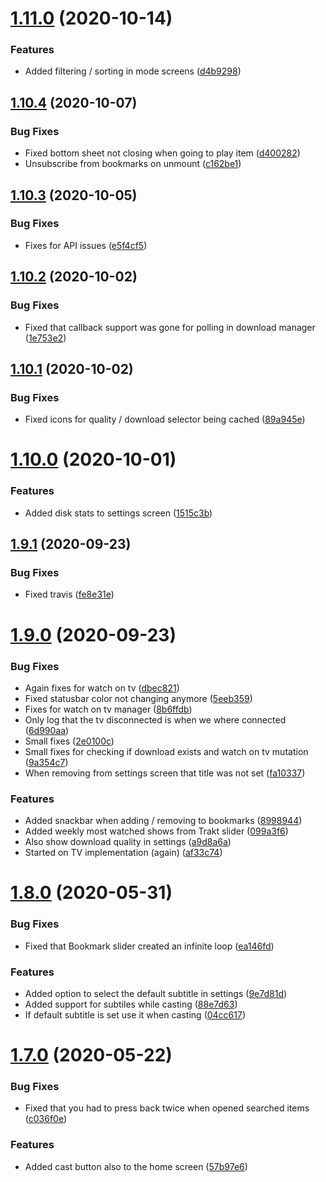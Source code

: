 # [1.11.0](https://github.com/pct-org/native-app/compare/v1.10.4...v1.11.0) (2020-10-14)


### Features

* Added filtering / sorting in mode screens ([d4b9298](https://github.com/pct-org/native-app/commit/d4b9298764b5a81eb3d42a0363afb14a868f1753))



## [1.10.4](https://github.com/pct-org/native-app/compare/v1.10.3...v1.10.4) (2020-10-07)


### Bug Fixes

* Fixed bottom sheet not closing when going to play item ([d400282](https://github.com/pct-org/native-app/commit/d400282e34be5d2995b92036542be1aaebd8cd44))
* Unsubscribe from bookmarks on unmount ([c162be1](https://github.com/pct-org/native-app/commit/c162be139b08921041bc1c1cf562254a62d04c39))



## [1.10.3](https://github.com/pct-org/native-app/compare/v1.10.2...v1.10.3) (2020-10-05)


### Bug Fixes

* Fixes for API issues ([e5f4cf5](https://github.com/pct-org/native-app/commit/e5f4cf5f6e9878141fde4534cd18d0ef458fc4a2))



## [1.10.2](https://github.com/pct-org/native-app/compare/v1.10.1...v1.10.2) (2020-10-02)


### Bug Fixes

* Fixed that callback support was gone for polling in download manager ([1e753e2](https://github.com/pct-org/native-app/commit/1e753e2d1941b06c39e45ca90f756f0c2c8d1684))



## [1.10.1](https://github.com/pct-org/native-app/compare/v1.10.0...v1.10.1) (2020-10-02)


### Bug Fixes

* Fixed icons for quality / download selector being cached ([89a945e](https://github.com/pct-org/native-app/commit/89a945ef4c340dcb4c87a85cf8ae69bb03584113))



# [1.10.0](https://github.com/pct-org/native-app/compare/v1.9.1...v1.10.0) (2020-10-01)


### Features

* Added disk stats to settings screen ([1515c3b](https://github.com/pct-org/native-app/commit/1515c3b0e56c371dc63c005be67883e18a28bfeb))



## [1.9.1](https://github.com/pct-org/native-app/compare/v1.9.0...v1.9.1) (2020-09-23)


### Bug Fixes

* Fixed travis ([fe8e31e](https://github.com/pct-org/native-app/commit/fe8e31e572b2900a905a72190ed412220d088325))



# [1.9.0](https://github.com/pct-org/native-app/compare/v1.8.0...v1.9.0) (2020-09-23)


### Bug Fixes

* Again fixes for watch on tv ([dbec821](https://github.com/pct-org/native-app/commit/dbec8216954a632faf91741ab92f515e15e96eed))
* Fixed statusbar color not changing anymore ([5eeb359](https://github.com/pct-org/native-app/commit/5eeb3593979e558cabb76271f52cbeb1b65a2f66))
* Fixes for watch on tv manager ([8b6ffdb](https://github.com/pct-org/native-app/commit/8b6ffdb08402a0977884f345da5798d655fcd3d9))
* Only log that the tv disconnected is when we where connected ([6d990aa](https://github.com/pct-org/native-app/commit/6d990aa100fc3edf32d59bc5f6dccae1597c1387))
* Small fixes ([2e0100c](https://github.com/pct-org/native-app/commit/2e0100cee033bee306b00df358045121bd596cae))
* Small fixes for checking if download exists and watch on tv mutation ([9a354c7](https://github.com/pct-org/native-app/commit/9a354c7d8b7b1c045ac7ee18e4e35961cdde2bc0))
* When removing from settings screen that title was not set ([fa10337](https://github.com/pct-org/native-app/commit/fa10337bbf1f2fd96161cb7701d5c38c7a7e37c2))


### Features

* Added snackbar when adding / removing to bookmarks ([8998944](https://github.com/pct-org/native-app/commit/8998944c90309fa1260a285d0e15278e3c407f42))
* Added weekly most watched shows from Trakt slider ([099a3f6](https://github.com/pct-org/native-app/commit/099a3f6d902f74c6979424e5bf6258f4d9a0135d))
* Also show download quality in settings ([a9d8a6a](https://github.com/pct-org/native-app/commit/a9d8a6a41ecac177618f6323ae86477b83100112))
* Started on TV implementation (again) ([af33c74](https://github.com/pct-org/native-app/commit/af33c743b9742b210139ea51ec1a6b679796d1bb))



# [1.8.0](https://github.com/pct-org/native-app/compare/v1.7.0...v1.8.0) (2020-05-31)


### Bug Fixes

* Fixed that Bookmark slider created an infinite loop ([ea146fd](https://github.com/pct-org/native-app/commit/ea146fdfc1f8978fcc5e3620d03688e758d39a14))


### Features

* Added option to select the default subtitle in settings ([9e7d81d](https://github.com/pct-org/native-app/commit/9e7d81d5e661d2a13efafee7834af07e9bfef03a))
* Added support for subtiles while casting ([88e7d63](https://github.com/pct-org/native-app/commit/88e7d63e716f48bc47f4aacdcae5599a859e0a93))
* If default subtitle is set use it when casting ([04cc617](https://github.com/pct-org/native-app/commit/04cc617d32661b2a53fb0f98f9fab83bd9906abf))



# [1.7.0](https://github.com/pct-org/native-app/compare/v1.6.0...v1.7.0) (2020-05-22)


### Bug Fixes

* Fixed that you had to press back twice when opened searched items ([c036f0e](https://github.com/pct-org/native-app/commit/c036f0e01acb6e2d84d78798a80549218426fd37))


### Features

* Added cast button also to the home screen ([57b97e6](https://github.com/pct-org/native-app/commit/57b97e6716f0e2f061c476b391b8e42707b94e20))



